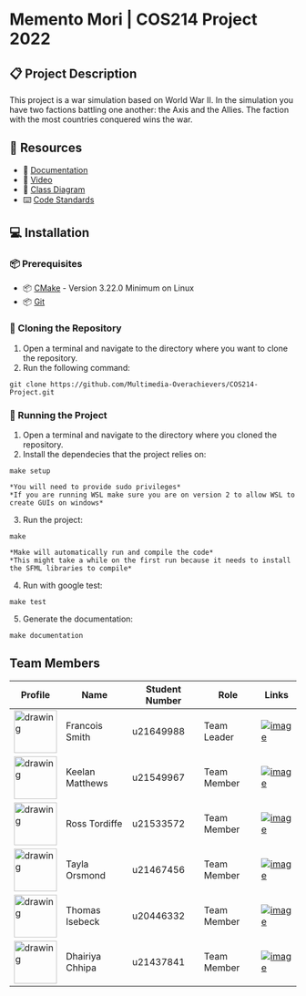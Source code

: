 # Memento Mori | COS214 Project 2022
## :clipboard: Project Description
This project is a war simulation based on World War II. In the simulation you have two factions battling one another: the Axis and the Allies. The faction with the most countries conquered wins the war.

## :memo: Resources
- :bookmark_tabs: [Documentation](https://docs.google.com/document/d/1Ya7evdNcRy57eaPhburpuBTe0nAYsRKZ/edit?usp=share_link&ouid=107703581346392061394&rtpof=true&sd=true)
- :movie_camera: [Video](https://www.youtube.com/watch?v=VCwNEQBFjVo)
- :page_with_curl: [Class Diagram](https://drive.google.com/file/d/10B2CfRtyiI9lyLUvEtku-rfURCmkbnhA/view?usp=share_link)
- :keyboard: [Code Standards](https://github.com/Multimedia-Overachievers/COS214-Project/blob/main/Docs/DefinitiveStyleGuide.md)

## :computer: Installation
### :package: Prerequisites
- :package: [CMake](https://cmake.org/download/) - Version 3.22.0 Minimum on Linux
- :package: [Git](https://git-scm.com/downloads)
### :floppy_disk: Cloning the Repository
1. Open a terminal and navigate to the directory where you want to clone the repository.
2. Run the following command:
```
git clone https://github.com/Multimedia-Overachievers/COS214-Project.git
```
### :wrench: Running the Project
1. Open a terminal and navigate to the directory where you cloned the repository.
2. Install the dependecies that the project relies on:
```
make setup

*You will need to provide sudo privileges*
*If you are running WSL make sure you are on version 2 to allow WSL to create GUIs on windows*
```
3. Run the project:
```
make

*Make will automatically run and compile the code*
*This might take a while on the first run because it needs to install the SFML libraries to compile*
```
4. Run with google test:
```
make test
```
5. Generate the documentation:
```
make documentation
```

## Team Members

| Profile | Name | Student Number | Role | Links |
|-|-|-|-|-|
| <img src="https://lh5.googleusercontent.com/IabfHidkavHDp04KwR8dJYypb1Dg9-0ehr64bKgsAoGt3y95J5c0N20PUHZRn_PDNbQ=w2400" alt="drawing" width="75"/>| Francois Smith | u21649988 | Team Leader | [![image](https://img.shields.io/badge/GitHub-100000?style=for-the-badge&logo=github&logoColor=white "Github Profile")](https://github.com/francois-smith) |
| <img src="https://lh5.googleusercontent.com/_MrBwoCFyRyIyUyTylyJj8TCAkVc_JJ_Qnqm2zYqeWyyIrsD9r6vQUzckcLwFatuWTY=w2400" alt="drawing" width="75"/> | Keelan Matthews | u21549967| Team Member | [![image](https://img.shields.io/badge/GitHub-100000?style=for-the-badge&logo=github&logoColor=white "Github Profile")](https://github.com/Keelan-Matthews) |
|<img src="https://lh5.googleusercontent.com/AZP3G6vpLzk7UJp3cC1x4yew5Noa_SEBco_O4poBy539ynLZGZYK47L45pz7CHRCUq0=w2400" alt="drawing" width="75"/> | Ross Tordiffe | u21533572 | Team Member | [![image](https://img.shields.io/badge/GitHub-100000?style=for-the-badge&logo=github&logoColor=white "Github Profile")](https://github.com/Ross-Tordiffe) | 
|<img src="https://lh3.googleusercontent.com/E5wo06pgBxWS7AIAxVJmqBAiT2R-1XH9fkLN8SXLs-10WiKYyiHORVaTQbFiLLHTcJc=w2400" alt="drawing" width="75"/> | Tayla Orsmond | u21467456| Team Member | [![image](https://img.shields.io/badge/GitHub-100000?style=for-the-badge&logo=github&logoColor=white "Github Profile")](https://github.com/tayla-orsmond) | 
|<img src="https://lh3.googleusercontent.com/HpG5pG5kREk_YAhdDDdQLBKge6K1gi2uppiTxSZX9HhJvyzDAgvT02pNjj_1Me2sXqg=w2400" alt="drawing" width="75"/> | Thomas Isebeck | u20446332 | Team Member | [![image](https://img.shields.io/badge/GitHub-100000?style=for-the-badge&logo=github&logoColor=white "Github Profile")](https://github.com/thomasisebeck) | 
|<img src="https://lh5.googleusercontent.com/tlFqm3GleSQjggjXUmTMfsHHi6SciKL6o0ecofs1lEZTGplRpB5fFNnWjlPWs2EaLTM=w2400" alt="drawing" width="75" /> | Dhairiya Chhipa | u21437841 | Team Member | [![image](https://img.shields.io/badge/GitHub-100000?style=for-the-badge&logo=github&logoColor=white "Github Profile")](https://github.com/AureoleAxiome) | 
